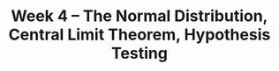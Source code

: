 ---
    title: Week 4 – The Normal Distribution, Central Limit Theorem, Hypothesis Testing
    weekNumber: 4
    days:
      - date: 2025-07-21
        events:
          - name: LEC 11
            type: lecture
            title: Standardization and the Normal Distribution, Introduction to the Central Limit Theorem
            url: http://datahub.ucsd.edu/user-redirect/git-sync?repo=https://github.com/dsc-courses/dsc10-2025-su&subPath=lectures/lec11/lec11.ipynb
            # html: resources/lectures/lec12/lec12.html
            podcast:
            # readings:
            #   - name: BPD 1-6
            #     url: https://notes.dsc10.com/01-getting_started/tools.html
          - name: QUIZ 3
            type: quiz
            title: Quiz 3 covers Lectures 8-10
          - name: HW 4
            type: hw
            title: Simulation, Sampling, and Bootstrapping
            url: http://datahub.ucsd.edu/user-redirect/git-sync?repo=https://github.com/dsc-courses/dsc10-2025-su&subPath=homeworks/hw4/hw4.ipynb

      - date: 2025-07-22
        events:
          - name: LEC 12, Part 1
            type: lecture
            title: Central Limit Theorem Continued
            url: http://datahub.ucsd.edu/user-redirect/git-sync?repo=https://github.com/dsc-courses/dsc10-2025-su&subPath=lectures/lec12/lec12-part-1.ipynb
            # html: resources/lectures/lec13/lec13.html
            podcast:
            # readings:
            #   - name: BPD 1-6
            #     url: https://notes.dsc10.com/01-getting_started/tools.html
          - name: LEC 12, Part 2
            type: lecture
            title: Sample Sizes and Statistical Models
            url: http://datahub.ucsd.edu/user-redirect/git-sync?repo=https://github.com/dsc-courses/dsc10-2025-su&subPath=lectures/lec12/lec12-part-2.ipynb
            # html: resources/lectures/lec13/lec13.html
            podcast:
            # readings:
            #   - name: BPD 1-6
            #     url: https://notes.dsc10.com/01-getting_started/tools.html
          - name: LAB 5
            type: lab
            title: Variability and the Normal Distribution
            url: http://datahub.ucsd.edu/user-redirect/git-sync?repo=https://github.com/dsc-courses/dsc10-2025-su&subPath=labs/lab5/lab5.ipynb

      - date: 2025-07-23
        events:
          - name: LEC 13
            type: lecture
            title: Hypothesis Testing
            # url: http://datahub.ucsd.edu/user-redirect/git-sync?repo=https://github.com/dsc-courses/dsc10-2025-sp&subPath=lectures/lec14/lec14.ipynb
            # html: resources/lectures/lec14/lec14.html
            podcast:
            # readings:
            #   - name: BPD 1-6
            #     url: https://notes.dsc10.com/01-getting_started/tools.html

      - date: 2025-07-25
        events:
          - name: LEC 14
            type: lecture
            title: Total Variation Distance and Permutation Testing
            # url: http://datahub.ucsd.edu/user-redirect/git-sync?repo=https://github.com/dsc-courses/dsc10-2025-sp&subPath=lectures/lec15/lec15.ipynb
            # html: resources/lectures/lec15/lec15.html
            podcast:
            # readings:
            #   - name: BPD 1-6
            #     url: https://notes.dsc10.com/01-getting_started/tools.html
          - name: HW 5
            type: hw
            title: The Normal Distribution and the Central Limit Theorem
            url: http://datahub.ucsd.edu/user-redirect/git-sync?repo=https://github.com/dsc-courses/dsc10-2025-su&subPath=homeworks/hw5/hw5.ipynb
---